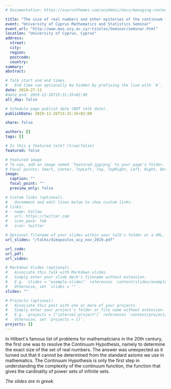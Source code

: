 ```yaml
---
# Documentation: https://sourcethemes.com/academic/docs/managing-content/

title: "The size of real numbers and other mysteries of the continuum function"
event: "University of Cyprus Mathematics and Statistics Seminar"
event_url: "http://www.mas.ucy.ac.cy/~tziolas/Seminar/seminar.html"
location: "University of Cyprus, Cyprus"
address:
  street:
  city:
  region:
  postcode:
  country:
summary:
abstract:

# Talk start and end times.
#   End time can optionally be hidden by prefixing the line with `#`.
date: 2019-27-11
#date_end: 2019-12-26T15:31:35+02:00
all_day: false

# Schedule page publish date (NOT talk date).
publishDate: 2019-12-26T15:31:35+02:00

share: false

authors: []
tags: []

# Is this a featured talk? (true/false)
featured: false

# Featured image
# To use, add an image named `featured.jpg/png` to your page's folder.
# Focal points: Smart, Center, TopLeft, Top, TopRight, Left, Right, BottomLeft, Bottom, BottomRight.
image:
  caption: ""
  focal_point: ""
  preview_only: false

# Custom links (optional).
#   Uncomment and edit lines below to show custom links.
# links:
# - name: Follow
#   url: https://twitter.com
#   icon_pack: fab
#   icon: twitter

# Optional filename of your slides within your talk's folder or a URL.
url_slides: "/talks/dimopoulos_ucy_nov_2019.pdf"

url_code:
url_pdf:
url_video:

# Markdown Slides (optional).
#   Associate this talk with Markdown slides.
#   Simply enter your slide deck's filename without extension.
#   E.g. `slides = "example-slides"` references `content/slides/example-slides.md`.
#   Otherwise, set `slides = ""`.
slides: ""

# Projects (optional).
#   Associate this post with one or more of your projects.
#   Simply enter your project's folder or file name without extension.
#   E.g. `projects = ["internal-project"]` references `content/project/deep-learning/index.md`.
#   Otherwise, set `projects = []`.
projects: []
---
```


In Hilbert's famous list of problems for mathematicians in the 20th century, the first one was to resolve the Continuum Hypothesis, namely to determine the exact size of the set of real numbers. The answer was unexpected as it turned out that it cannot be determined from the standard axioms we use in mathematics. The Continuum Hypothesis is only the first step in understanding the complexity of the continuum function, the function that gives the cardinality of power sets of infinite sets.

*The slides are in greek.*
